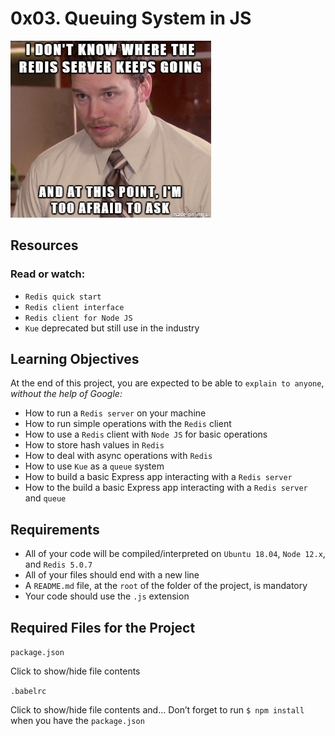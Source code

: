 # 0x03. Queuing System in JS

![alt text](1486e02a78cdf7b4557c.png)
## Resources

### Read or watch:

- `Redis quick start`
- `Redis client interface`
- `Redis client for Node JS`
- `Kue` deprecated but still use in the industry

## Learning Objectives

At the end of this project, you are expected to be able to `explain to anyone`, *without the help of Google:*

* How to run a `Redis server` on your machine
* How to run simple operations with the `Redis` client
* How to use a `Redis` client with `Node JS` for basic operations
* How to store hash values in `Redis`
* How to deal with async operations with `Redis`
* How to use `Kue` as a `queue` system
* How to build a basic Express app interacting with a `Redis server`
* How to the build a basic Express app interacting with a `Redis server` and `queue`

## Requirements
* All of your code will be compiled/interpreted on `Ubuntu 18.04`, `Node 12.x`, and `Redis 5.0.7`
* All of your files should end with a new line
* A `README.md` file, at the `root` of the folder of the project, is mandatory
* Your code should use the `.js` extension

## Required Files for the Project

`package.json`

Click to show/hide file contents

`.babelrc`

Click to show/hide file contents
and…
Don’t forget to run `$ npm install` when you have the `package.json`
